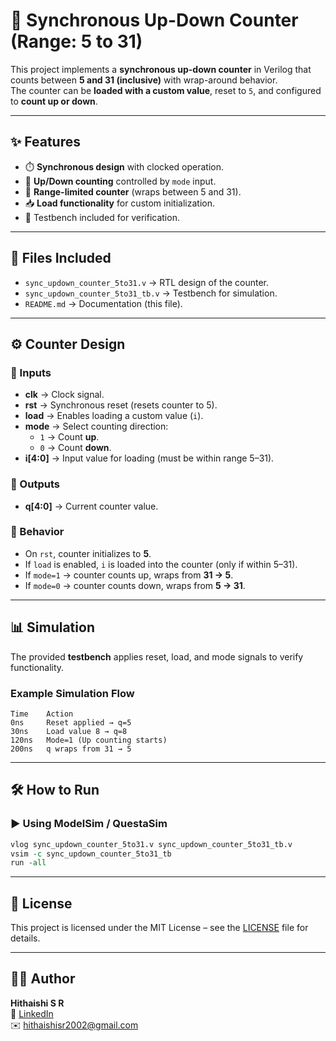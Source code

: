 # 🔄 Synchronous Up-Down Counter (Range: 5 to 31)

This project implements a **synchronous up-down counter** in Verilog that counts between **5 and 31 (inclusive)** with wrap-around behavior.  
The counter can be **loaded with a custom value**, reset to `5`, and configured to **count up or down**.

---

## ✨ Features
- ⏱️ **Synchronous design** with clocked operation.  
- 🔄 **Up/Down counting** controlled by `mode` input.  
- 🎯 **Range-limited counter** (wraps between 5 and 31).  
- 📥 **Load functionality** for custom initialization.  
- 🧪 Testbench included for verification.  

---

## 📂 Files Included
- `sync_updown_counter_5to31.v` → RTL design of the counter.  
- `sync_updown_counter_5to31_tb.v` → Testbench for simulation.  
- `README.md` → Documentation (this file).  

---

## ⚙️ Counter Design

### 🔹 Inputs
- **clk** → Clock signal.  
- **rst** → Synchronous reset (resets counter to 5).  
- **load** → Enables loading a custom value (`i`).  
- **mode** → Select counting direction:  
  - `1` → Count **up**.  
  - `0` → Count **down**.  
- **i[4:0]** → Input value for loading (must be within range 5–31).  

### 🔹 Outputs
- **q[4:0]** → Current counter value.  

### 🔹 Behavior
- On `rst`, counter initializes to **5**.  
- If `load` is enabled, `i` is loaded into the counter (only if within 5–31).  
- If `mode=1` → counter counts up, wraps from **31 → 5**.  
- If `mode=0` → counter counts down, wraps from **5 → 31**.  

---

## 📊 Simulation

The provided **testbench** applies reset, load, and mode signals to verify functionality.

### Example Simulation Flow
```text
Time    Action
0ns     Reset applied → q=5
30ns    Load value 8 → q=8
120ns   Mode=1 (Up counting starts)
200ns   q wraps from 31 → 5
```

---

## 🛠️ How to Run

### ▶️ Using ModelSim / QuestaSim
```tcl
vlog sync_updown_counter_5to31.v sync_updown_counter_5to31_tb.v
vsim -c sync_updown_counter_5to31_tb
run -all
```

---

## 🔹 License
This project is licensed under the MIT License – see the [LICENSE](../LICENSE) file for details.

---

## 👨‍💻 Author

**Hithaishi S R**  
 🔗 [LinkedIn](https://www.linkedin.com/in/hithaishisr)  
✉️ hithaishisr2002@gmail.com
